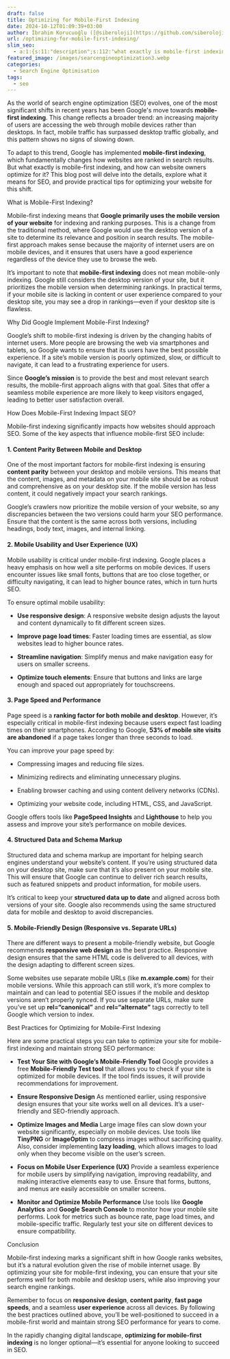 ```yaml
---
draft: false
title: Optimizing for Mobile-First Indexing
date: 2024-10-12T01:09:39+03:00
author: İbrahim Korucuoğlu ([@siberoloji](https://github.com/siberoloji))
url: /optimizing-for-mobile-first-indexing/
slim_seo:
  - a:1:{s:11:"description";s:112:"what exactly is mobile-first indexing? This blog post will delve into the details, explore what it means for SEO";}
featured_image: /images/searcengineoptimization3.webp
categories:
  - Search Engine Optimisation
tags:
  - seo
---
```



As the world of search engine optimization (SEO) evolves, one of the most significant shifts in recent years has been Google's move towards **mobile-first indexing**. This change reflects a broader trend: an increasing majority of users are accessing the web through mobile devices rather than desktops. In fact, mobile traffic has surpassed desktop traffic globally, and this pattern shows no signs of slowing down.



To adapt to this trend, Google has implemented **mobile-first indexing**, which fundamentally changes how websites are ranked in search results. But what exactly is mobile-first indexing, and how can website owners optimize for it? This blog post will delve into the details, explore what it means for SEO, and provide practical tips for optimizing your website for this shift.



What is Mobile-First Indexing?



Mobile-first indexing means that **Google primarily uses the mobile version of your website** for indexing and ranking purposes. This is a change from the traditional method, where Google would use the desktop version of a site to determine its relevance and position in search results. The mobile-first approach makes sense because the majority of internet users are on mobile devices, and it ensures that users have a good experience regardless of the device they use to browse the web.



It’s important to note that **mobile-first indexing** does not mean mobile-only indexing. Google still considers the desktop version of your site, but it prioritizes the mobile version when determining rankings. In practical terms, if your mobile site is lacking in content or user experience compared to your desktop site, you may see a drop in rankings—even if your desktop site is flawless.



Why Did Google Implement Mobile-First Indexing?



Google’s shift to mobile-first indexing is driven by the changing habits of internet users. More people are browsing the web via smartphones and tablets, so Google wants to ensure that its users have the best possible experience. If a site’s mobile version is poorly optimized, slow, or difficult to navigate, it can lead to a frustrating experience for users.



Since **Google’s mission** is to provide the best and most relevant search results, the mobile-first approach aligns with that goal. Sites that offer a seamless mobile experience are more likely to keep visitors engaged, leading to better user satisfaction overall.



How Does Mobile-First Indexing Impact SEO?



Mobile-first indexing significantly impacts how websites should approach SEO. Some of the key aspects that influence mobile-first SEO include:


#### 1. **Content Parity Between Mobile and Desktop**



One of the most important factors for mobile-first indexing is ensuring **content parity** between your desktop and mobile versions. This means that the content, images, and metadata on your mobile site should be as robust and comprehensive as on your desktop site. If the mobile version has less content, it could negatively impact your search rankings.



Google’s crawlers now prioritize the mobile version of your website, so any discrepancies between the two versions could harm your SEO performance. Ensure that the content is the same across both versions, including headings, body text, images, and internal linking.


#### 2. **Mobile Usability and User Experience (UX)**



Mobile usability is critical under mobile-first indexing. Google places a heavy emphasis on how well a site performs on mobile devices. If users encounter issues like small fonts, buttons that are too close together, or difficulty navigating, it can lead to higher bounce rates, which in turn hurts SEO.



To ensure optimal mobile usability:


* **Use responsive design**: A responsive website design adjusts the layout and content dynamically to fit different screen sizes.

* **Improve page load times**: Faster loading times are essential, as slow websites lead to higher bounce rates.

* **Streamline navigation**: Simplify menus and make navigation easy for users on smaller screens.

* **Optimize touch elements**: Ensure that buttons and links are large enough and spaced out appropriately for touchscreens.



#### 3. **Page Speed and Performance**



Page speed is a **ranking factor for both mobile and desktop**. However, it’s especially critical in mobile-first indexing because users expect fast loading times on their smartphones. According to Google, **53% of mobile site visits are abandoned** if a page takes longer than three seconds to load.



You can improve your page speed by:


* Compressing images and reducing file sizes.

* Minimizing redirects and eliminating unnecessary plugins.

* Enabling browser caching and using content delivery networks (CDNs).

* Optimizing your website code, including HTML, CSS, and JavaScript.




Google offers tools like **PageSpeed Insights** and **Lighthouse** to help you assess and improve your site’s performance on mobile devices.


#### 4. **Structured Data and Schema Markup**



Structured data and schema markup are important for helping search engines understand your website’s content. If you’re using structured data on your desktop site, make sure that it’s also present on your mobile site. This will ensure that Google can continue to deliver rich search results, such as featured snippets and product information, for mobile users.



It’s critical to keep your **structured data up to date** and aligned across both versions of your site. Google also recommends using the same structured data for mobile and desktop to avoid discrepancies.


#### 5. **Mobile-Friendly Design (Responsive vs. Separate URLs)**



There are different ways to present a mobile-friendly website, but Google recommends **responsive web design** as the best practice. Responsive design ensures that the same HTML code is delivered to all devices, with the design adapting to different screen sizes.



Some websites use separate mobile URLs (like **m.example.com**) for their mobile versions. While this approach can still work, it’s more complex to maintain and can lead to potential SEO issues if the mobile and desktop versions aren’t properly synced. If you use separate URLs, make sure you’ve set up **rel=“canonical”** and **rel=“alternate”** tags correctly to tell Google which version to index.



Best Practices for Optimizing for Mobile-First Indexing



Here are some practical steps you can take to optimize your site for mobile-first indexing and maintain strong SEO performance:


* **Test Your Site with Google’s Mobile-Friendly Tool** Google provides a free **Mobile-Friendly Test tool** that allows you to check if your site is optimized for mobile devices. If the tool finds issues, it will provide recommendations for improvement.

* **Ensure Responsive Design** As mentioned earlier, using responsive design ensures that your site works well on all devices. It’s a user-friendly and SEO-friendly approach.

* **Optimize Images and Media** Large image files can slow down your website significantly, especially on mobile devices. Use tools like **TinyPNG** or **ImageOptim** to compress images without sacrificing quality. Also, consider implementing **lazy loading**, which allows images to load only when they become visible on the user’s screen.

* **Focus on Mobile User Experience (UX)** Provide a seamless experience for mobile users by simplifying navigation, improving readability, and making interactive elements easy to use. Ensure that forms, buttons, and menus are easily accessible on smaller screens.

* **Monitor and Optimize Mobile Performance** Use tools like **Google Analytics** and **Google Search Console** to monitor how your mobile site performs. Look for metrics such as bounce rate, page load times, and mobile-specific traffic. Regularly test your site on different devices to ensure compatibility.




Conclusion



Mobile-first indexing marks a significant shift in how Google ranks websites, but it’s a natural evolution given the rise of mobile internet usage. By optimizing your site for mobile-first indexing, you can ensure that your site performs well for both mobile and desktop users, while also improving your search engine rankings.



Remember to focus on **responsive design**, **content parity**, **fast page speeds**, and a seamless **user experience** across all devices. By following the best practices outlined above, you’ll be well-positioned to succeed in a mobile-first world and maintain strong SEO performance for years to come.



In the rapidly changing digital landscape, **optimizing for mobile-first indexing** is no longer optional—it’s essential for anyone looking to succeed in SEO.
